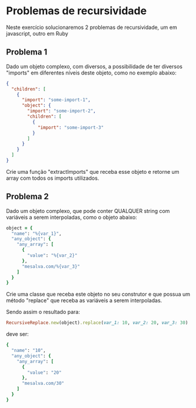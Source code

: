 # Problemas de recursividade

Neste exercício solucionaremos 2 problemas de recursividade, um em javascript, outro em Ruby

## Problema 1

Dado um objeto complexo, com diversos, a possibilidade de ter diversos "imports" em diferentes
níveis deste objeto, como no exemplo abaixo:

```json
{
  "children": [
    {
      "import": "some-import-1",
      "object": {
        "import": "some-import-2",
        "children": [
          {
            "import": "some-import-3"
          }
        ]
      }
    }
  ]
}
```

Crie uma função "extractImports" que receba esse objeto e retorne um array com todos os imports utilizados. 


## Problema 2

Dado um objeto complexo, que pode conter QUALQUER string com variáveis a serem interpoladas, como o objeto abaixo:
```ruby
object = {
  "name": "%{var_1}",
  "any_object": {
    "any_array": [
      {
        "value": "%{var_2}"
      },
      "mesalva.com/%{var_3}"
    ]
  }
}
```

Crie uma classe que receba este objeto no seu construtor e que possua um método "replace" que receba as variáveis a serem interpoladas.

Sendo assim o resultado para:

```ruby
RecursiveReplace.new(object).replace(var_1: 10, var_2: 20, var_3: 30)
```

deve ser:
```ruby
{
  "name": "10",
  "any_object": {
    "any_array": [
      {
        "value": "20"
      },
      "mesalva.com/30"
    ]
  }
}
```

